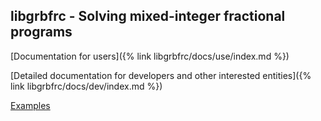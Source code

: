 ## libgrbfrc - Solving mixed-integer fractional programs

[Documentation for users]({% link libgrbfrc/docs/use/index.md %})

[Detailed documentation for developers and other interested entities]({% link libgrbfrc/docs/dev/index.md %})

[Examples](https://github.com/sebwink/libgrbfrc/tree/master/examples)
